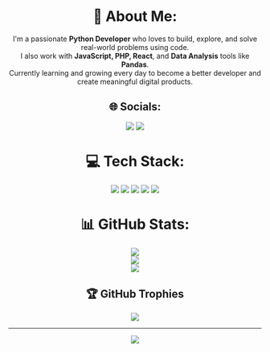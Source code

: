 <div align="center">

# 💫 About Me:
I'm a passionate **Python Developer** who loves to build, explore, and solve real-world problems using code.  
I also work with **JavaScript, PHP, React**, and **Data Analysis** tools like **Pandas**.  
Currently learning and growing every day to become a better developer and create meaningful digital products.

## 🌐 Socials:
<a href="https://youtube.com/@Codersfamily1"><img src="https://img.shields.io/badge/YouTube-%23FF0000.svg?logo=YouTube&logoColor=white" /></a>
<a href="mailto:rahiprograming@gmail.com"><img src="https://img.shields.io/badge/Email-D14836?logo=gmail&logoColor=white" /></a> 

# 💻 Tech Stack:
<img src="https://img.shields.io/badge/javascript-%23323330.svg?style=for-the-badge&logo=javascript&logoColor=%23F7DF1E" />
<img src="https://img.shields.io/badge/php-%23777BB4.svg?style=for-the-badge&logo=php&logoColor=white" />
<img src="https://img.shields.io/badge/react-%2320232a.svg?style=for-the-badge&logo=react&logoColor=%2361DAFB" />
<img src="https://img.shields.io/badge/python-3670A0?style=for-the-badge&logo=python&logoColor=ffdd54" />
<img src="https://img.shields.io/badge/pandas-%23150458.svg?style=for-the-badge&logo=pandas&logoColor=white" />

# 📊 GitHub Stats:
<img src="https://github-readme-stats.vercel.app/api?username=Codersfamily1&theme=aura&hide_border=true&include_all_commits=false&count_private=false" />
<br/>
<img src="https://nirzak-streak-stats.vercel.app/?user=Codersfamily1&theme=aura&hide_border=true" />
<br/>
<img src="https://github-readme-stats.vercel.app/api/top-langs/?username=Codersfamily1&theme=aura&hide_border=true&include_all_commits=false&count_private=false&layout=compact" />

## 🏆 GitHub Trophies
<img src="https://github-profile-trophy.vercel.app/?username=Codersfamily1&theme=radical&no-frame=false&no-bg=true&margin-w=4" />

---
<a href="https://visitcount.itsvg.in">
  <img src="https://visitcount.itsvg.in/api?id=Codersfamily1&icon=0&color=0" />
</a>

</div>
